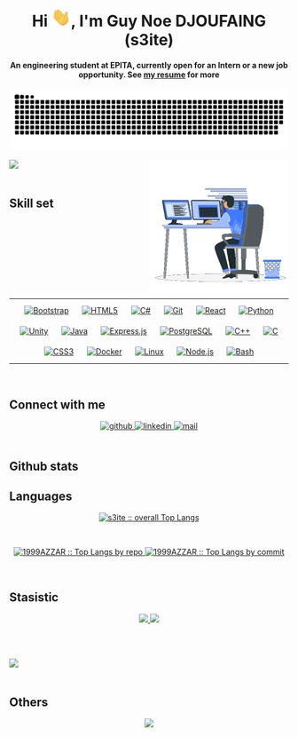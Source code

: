 <div align="center">
<h1 align="center">Hi <img width="35" src="https://github.com/1999AZZAR/1999AZZAR/blob/main/resources/img/waving.gif">, I'm Guy Noe DJOUFAING (s3ite)</h1>
<h4 align="center">An engineering student at EPITA, currently open for an Intern or a new job opportunity. See <a href="https://s3ite.fr">my resume</a> for more</h4>
</div>

<div align="center">
  <a href="https://s3ite.fr">
  <img  src="https://github.com/1999AZZAR/1999AZZAR/blob/main/resources/img/grid-snake.svg"
       alt="snake" /></a>
</div>

<picture> <img align="right" src="https://github.com/0xAbdulKhalid/0xAbdulKhalid/raw/main/assets/mdImages/Right_Side.gif" width = 250px></picture>


<img src="https://user-images.githubusercontent.com/73097560/115834477-dbab4500-a447-11eb-908a-139a6edaec5c.gif"><br><br>


## Skill set  
<table><tr><td valign="top" width="33%" >

<div align="center">  
<a href="https://getbootstrap.com/docs/3.4/javascript/" target="_blank"><img style="margin: 10px" src="https://profilinator.rishav.dev/skills-assets/bootstrap-plain.svg" alt="Bootstrap" height="50" /></a>  
<a href="https://en.wikipedia.org/wiki/HTML5" target="_blank"><img style="margin: 10px" src="https://profilinator.rishav.dev/skills-assets/html5-original-wordmark.svg" alt="HTML5" height="50" /></a>  
<a href="https://docs.microsoft.com/en-us/dotnet/csharp/" target="_blank"><img style="margin: 10px" src="https://profilinator.rishav.dev/skills-assets/csharp-original.svg" alt="C#" height="50" /></a>  
<a href="https://github.com/" target="_blank"><img style="margin: 10px" src="https://profilinator.rishav.dev/skills-assets/git-scm-icon.svg" alt="Git" height="50" /></a>  
<a href="https://reactjs.org/" target="_blank"><img style="margin: 10px" src="https://profilinator.rishav.dev/skills-assets/react-original-wordmark.svg" alt="React" height="50" /></a>  
<a href="https://www.python.org/" target="_blank"><img style="margin: 10px" src="https://profilinator.rishav.dev/skills-assets/python-original.svg" alt="Python" height="50" /></a>  
<a href="https://unity.com/" target="_blank"><img style="margin: 10px" src="https://profilinator.rishav.dev/skills-assets/unity.png" alt="Unity" height="50" /></a>  
<a href="https://www.java.com/" target="_blank"><img style="margin: 10px" src="https://profilinator.rishav.dev/skills-assets/java-original-wordmark.svg" alt="Java" height="50" /></a>  
<a href="https://expressjs.com/" target="_blank"><img style="margin: 10px" src="https://profilinator.rishav.dev/skills-assets/express-original-wordmark.svg" alt="Express.js" height="50" /></a>  
<a href="https://www.postgresql.org/" target="_blank"><img style="margin: 10px" src="https://profilinator.rishav.dev/skills-assets/postgresql-original-wordmark.svg" alt="PostgreSQL" height="50" /></a>  
<a href="https://www.cplusplus.com/" target="_blank"><img style="margin: 10px" src="https://profilinator.rishav.dev/skills-assets/cplusplus-original.svg" alt="C++" height="50" /></a>  
<a href="https://www.cprogramming.com/" target="_blank"><img style="margin: 10px" src="https://profilinator.rishav.dev/skills-assets/c-original.svg" alt="C" height="50" /></a>  
<a href="https://www.w3schools.com/css/" target="_blank"><img style="margin: 10px" src="https://profilinator.rishav.dev/skills-assets/css3-original-wordmark.svg" alt="CSS3" height="50" /></a>  
<a href="https://www.docker.com/" target="_blank"><img style="margin: 10px" src="https://profilinator.rishav.dev/skills-assets/docker-original-wordmark.svg" alt="Docker" height="50" /></a>  
<a href="https://www.linux.org/" target="_blank"><img style="margin: 10px" src="https://profilinator.rishav.dev/skills-assets/linux-original.svg" alt="Linux" height="50" /></a>  
<a href="https://nodejs.org/" target="_blank"><img style="margin: 10px" src="https://profilinator.rishav.dev/skills-assets/nodejs-original-wordmark.svg" alt="Node.js" height="50" /></a>  
<a href="https://www.gnu.org/software/bash/" target="_blank"><img style="margin: 10px" src="https://profilinator.rishav.dev/skills-assets/gnu_bash-icon.svg" alt="Bash" height="50" /></a>  
</div>




</td></tr></table>  

<br/>  


## Connect with me  
<div align="center">
<a href="https://github.com/s3ite" target="_blank">
<img src=https://img.shields.io/badge/github-%2324292e.svg?&style=for-the-badge&logo=github&logoColor=white alt=github style="margin-bottom: 5px;" />
</a>
<a href="https://linkedin.com/in/guy-noe-djoufaing" target="_blank">
<img src=https://img.shields.io/badge/linkedin-%231E77B5.svg?&style=for-the-badge&logo=linkedin&logoColor=white alt=linkedin style="margin-bottom: 5px;" />
</a>  
<a href="mailto:guynoedjoufaing@gmail.com" target="_blank">
<img src="https://img.shields.io/badge/gmail-%23EA4335.svg?style=for-the-badge&logo=gmail&logoColor=white" alt=mail style="margin-bottom: 5px;" />
</a>
</div>  
  

<br/>  

## Github stats
  
## Languages
  <div>
    <p align="center">
      <a href="https://github.com/s3ite/">
        <img src="https://github-readme-stats.vercel.app/api/top-langs/?username=s3ite&langs_count=6&theme=gruvbox&layout=compact&hide_border=true"
        alt="s3ite :: overall Top Langs " /></a>
    </p>
  </div>
  <br/>
  <div>
    <p align="center">
        <a href="https://github.com/s3ite/">
        <img width="45%" src="https://github-profile-summary-cards.vercel.app/api/cards/repos-per-language?username=s3ite&theme=gruvbox&layout=compact&hide_border=true"
        alt="1999AZZAR :: Top Langs by repo" />
        <img width="45%" src="https://github-profile-summary-cards.vercel.app/api/cards/most-commit-language?username=s3ite&theme=gruvbox&layout=compact&hide_border=true"
        alt="1999AZZAR :: Top Langs by commit" />
        </a>
    </p>
   </div>
<br/>


## Stasistic
  <div>
        <p align="center">
          <a href="https://github.com/s3ite/">
          <img width="49.5%" src="https://github-readme-stats.vercel.app/api?username=s3ite&show_icons=true&theme=gruvbox&hide_border=true" />
          <img width="49.5%" src="https://github-readme-streak-stats.herokuapp.com/?user=s3ite&theme=gruvbox&hide_border=true" />
          </a>
       </p>
     <br>
  </div>   

<br/>  

 <img src="https://user-images.githubusercontent.com/73097560/115834477-dbab4500-a447-11eb-908a-139a6edaec5c.gif"><br><br>

 ## Others
<div align="center"><img src="https://spotify-github-profile.vercel.app/api/view?uid=ilfql0bw2lg3vkbwudlr0btw3&cover_image=true&theme=default&show_offline=false&background_color=121212" /></div>  

<br/>  
